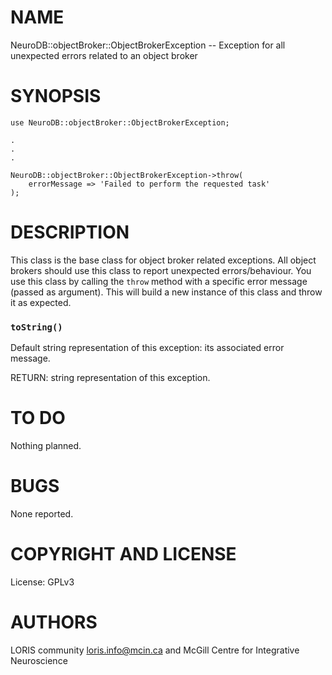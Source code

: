 # NAME

NeuroDB::objectBroker::ObjectBrokerException -- Exception for all unexpected errors
related to an object broker

# SYNOPSIS

    use NeuroDB::objectBroker::ObjectBrokerException;

    .
    .
    .

    NeuroDB::objectBroker::ObjectBrokerException->throw(
        errorMessage => 'Failed to perform the requested task'
    );

# DESCRIPTION

This class is the base class for object broker related exceptions. All object
brokers should use this class to report unexpected errors/behaviour. You use this
class by calling the `throw` method with a specific error message (passed
as argument). This will build a new instance of this class and throw
it as expected.

### `toString()`

Default string representation of this exception: its associated error
message.

RETURN: string representation of this exception.

# TO DO

Nothing planned.

# BUGS

None reported.

# COPYRIGHT AND LICENSE

License: GPLv3

# AUTHORS

LORIS community <loris.info@mcin.ca> and McGill Centre for Integrative
Neuroscience
